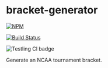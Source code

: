 bracket-generator
=================

[![NPM](https://nodei.co/npm/bracket-generator.png)](https://nodei.co/npm/bracket-generator/)

[![Build Status](https://travis-ci.org/tweetyourbracket/bracket-generator.png?branch=master)](https://travis-ci.org/tweetyourbracket/bracket-generator)

![Testling CI badge](https://ci.testling.com/tweetyourbracket/bracket-generator.png)

Generate an NCAA tournament bracket.
